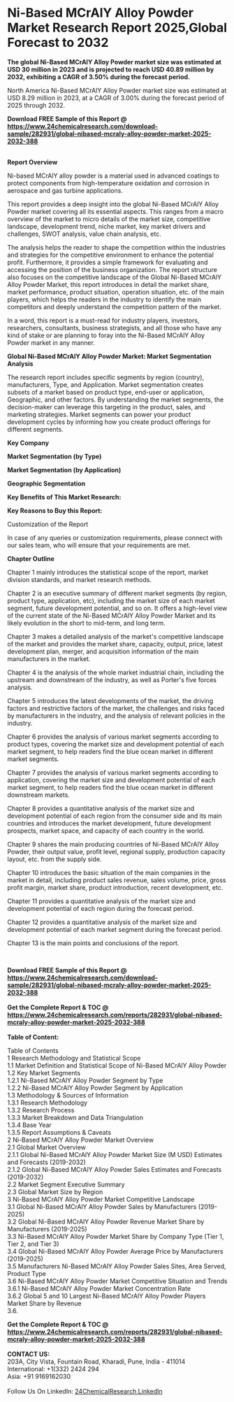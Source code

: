 <h1>Ni-Based MCrAlY Alloy Powder Market Research Report 2025,Global Forecast to 2032</h1><p><strong>The global Ni-Based MCrAlY Alloy Powder market size was estimated at USD 30 million in 2023 and is projected to reach USD 40.89 million by 2032, exhibiting a CAGR of 3.50% during the forecast period.</strong></p><p>
</p><p>
North America Ni-Based MCrAlY Alloy Powder market size was estimated at USD 8.29 million in 2023, at a CAGR of 3.00% during the forecast period of 2025 through 2032.</p><div><b>Download FREE Sample of this Report @ 
            <a href="https://www.24chemicalresearch.com/download-sample/282931/global-nibased-mcraly-alloy-powder-market-2025-2032-388">
            https://www.24chemicalresearch.com/download-sample/282931/global-nibased-mcraly-alloy-powder-market-2025-2032-388</a></b></div><br><p>
</p><p><strong>Report Overview</strong></p><p>
</p><p>Ni-based MCrAlY alloy powder is a material used in advanced coatings to protect components from high-temperature oxidation and corrosion in aerospace and gas turbine applications.</p><p>
</p><p>This report provides a deep insight into the global Ni-Based MCrAlY Alloy Powder market covering all its essential aspects. This ranges from a macro overview of the market to micro details of the market size, competitive landscape, development trend, niche market, key market drivers and challenges, SWOT analysis, value chain analysis, etc.</p><p>
</p><p>
The analysis helps the reader to shape the competition within the industries and strategies for the competitive environment to enhance the potential profit. Furthermore, it provides a simple framework for evaluating and accessing the position of the business organization. The report structure also focuses on the competitive landscape of the Global Ni-Based MCrAlY Alloy Powder Market, this report introduces in detail the market share, market performance, product situation, operation situation, etc. of the main players, which helps the readers in the industry to identify the main competitors and deeply understand the competition pattern of the market.</p><p>
In a word, this report is a must-read for industry players, investors, researchers, consultants, business strategists, and all those who have any kind of stake or are planning to foray into the Ni-Based MCrAlY Alloy Powder market in any manner.</p><p>
</p><p><strong>Global Ni-Based MCrAlY Alloy Powder Market: Market Segmentation Analysis</strong></p><p>
</p><p>The research report includes specific segments by region (country), manufacturers, Type, and Application. Market segmentation creates subsets of a market based on product type, end-user or application, Geographic, and other factors. By understanding the market segments, the decision-maker can leverage this targeting in the product, sales, and marketing strategies. Market segments can power your product development cycles by informing how you create product offerings for different segments.</p><p>
</p><p><strong>Key Company</strong></p><p>
</p><p>
</p><p><strong>Market Segmentation (by Type)</strong></p><p>
</p><p>
</p><p><strong>Market Segmentation (by Application)</strong></p><p>
</p><p>
</p><p><strong>Geographic Segmentation</strong></p><p>
</p><p>
</p><p><strong>Key Benefits of This Market Research:</strong></p><p>
</p><p>
</p><p><strong>Key Reasons to Buy this Report:</strong></p><p>
</p><p>
</p><p>Customization of the Report</p><p>
In case of any queries or customization requirements, please connect with our sales team, who will ensure that your requirements are met.</p><p>
</p><p><strong>Chapter Outline</strong></p><p>
</p><p>Chapter 1 mainly introduces the statistical scope of the report, market division standards, and market research methods.</p><p>
Chapter 2 is an executive summary of different market segments (by region, product type, application, etc), including the market size of each market segment, future development potential, and so on. It offers a high-level view of the current state of the Ni-Based MCrAlY Alloy Powder Market and its likely evolution in the short to mid-term, and long term.</p><p>
Chapter 3 makes a detailed analysis of the market's competitive landscape of the market and provides the market share, capacity, output, price, latest development plan, merger, and acquisition information of the main manufacturers in the market.</p><p>
Chapter 4 is the analysis of the whole market industrial chain, including the upstream and downstream of the industry, as well as Porter's five forces analysis.</p><p>
Chapter 5 introduces the latest developments of the market, the driving factors and restrictive factors of the market, the challenges and risks faced by manufacturers in the industry, and the analysis of relevant policies in the industry.</p><p>
Chapter 6 provides the analysis of various market segments according to product types, covering the market size and development potential of each market segment, to help readers find the blue ocean market in different market segments.</p><p>
Chapter 7 provides the analysis of various market segments according to application, covering the market size and development potential of each market segment, to help readers find the blue ocean market in different downstream markets.</p><p>
Chapter 8 provides a quantitative analysis of the market size and development potential of each region from the consumer side and its main countries and introduces the market development, future development prospects, market space, and capacity of each country in the world.</p><p>
Chapter 9 shares the main producing countries of Ni-Based MCrAlY Alloy Powder, their output value, profit level, regional supply, production capacity layout, etc. from the supply side.</p><p>
Chapter 10 introduces the basic situation of the main companies in the market in detail, including product sales revenue, sales volume, price, gross profit margin, market share, product introduction, recent development, etc.</p><p>
Chapter 11 provides a quantitative analysis of the market size and development potential of each region during the forecast period.</p><p>
Chapter 12 provides a quantitative analysis of the market size and development potential of each market segment during the forecast period.</p><p>
Chapter 13 is the main points and conclusions of the report.</p><p>
 </p><div><b>Download FREE Sample of this Report @ 
            <a href="https://www.24chemicalresearch.com/download-sample/282931/global-nibased-mcraly-alloy-powder-market-2025-2032-388">
            https://www.24chemicalresearch.com/download-sample/282931/global-nibased-mcraly-alloy-powder-market-2025-2032-388</a></b></div><br><div><b>Get the Complete Report & TOC @ 
            <a href="https://www.24chemicalresearch.com/reports/282931/global-nibased-mcraly-alloy-powder-market-2025-2032-388">
            https://www.24chemicalresearch.com/reports/282931/global-nibased-mcraly-alloy-powder-market-2025-2032-388</a></b></div><br>
            <b>Table of Content:</b><p>Table of Contents<br />
1 Research Methodology and Statistical Scope<br />
1.1 Market Definition and Statistical Scope of Ni-Based MCrAlY Alloy Powder<br />
1.2 Key Market Segments<br />
1.2.1 Ni-Based MCrAlY Alloy Powder Segment by Type<br />
1.2.2 Ni-Based MCrAlY Alloy Powder Segment by Application<br />
1.3 Methodology & Sources of Information<br />
1.3.1 Research Methodology<br />
1.3.2 Research Process<br />
1.3.3 Market Breakdown and Data Triangulation<br />
1.3.4 Base Year<br />
1.3.5 Report Assumptions & Caveats<br />
2 Ni-Based MCrAlY Alloy Powder Market Overview<br />
2.1 Global Market Overview<br />
2.1.1 Global Ni-Based MCrAlY Alloy Powder Market Size (M USD) Estimates and Forecasts (2019-2032)<br />
2.1.2 Global Ni-Based MCrAlY Alloy Powder Sales Estimates and Forecasts (2019-2032)<br />
2.2 Market Segment Executive Summary<br />
2.3 Global Market Size by Region<br />
3 Ni-Based MCrAlY Alloy Powder Market Competitive Landscape<br />
3.1 Global Ni-Based MCrAlY Alloy Powder Sales by Manufacturers (2019-2025)<br />
3.2 Global Ni-Based MCrAlY Alloy Powder Revenue Market Share by Manufacturers (2019-2025)<br />
3.3 Ni-Based MCrAlY Alloy Powder Market Share by Company Type (Tier 1, Tier 2, and Tier 3)<br />
3.4 Global Ni-Based MCrAlY Alloy Powder Average Price by Manufacturers (2019-2025)<br />
3.5 Manufacturers Ni-Based MCrAlY Alloy Powder Sales Sites, Area Served, Product Type<br />
3.6 Ni-Based MCrAlY Alloy Powder Market Competitive Situation and Trends<br />
3.6.1 Ni-Based MCrAlY Alloy Powder Market Concentration Rate<br />
3.6.2 Global 5 and 10 Largest Ni-Based MCrAlY Alloy Powder Players Market Share by Revenue<br />
3.6.</p><div><b>Get the Complete Report & TOC @ 
            <a href="https://www.24chemicalresearch.com/reports/282931/global-nibased-mcraly-alloy-powder-market-2025-2032-388">
            https://www.24chemicalresearch.com/reports/282931/global-nibased-mcraly-alloy-powder-market-2025-2032-388</a></b></div><br><b>CONTACT US:</b><br>
            203A, City Vista, Fountain Road, Kharadi, Pune, India - 411014<br>
            International: +1(332) 2424 294<br>
            Asia: +91 9169162030 <br><br>
            Follow Us On LinkedIn: <a href="https://www.linkedin.com/company/24chemicalresearch/">24ChemicalResearch LinkedIn</a>